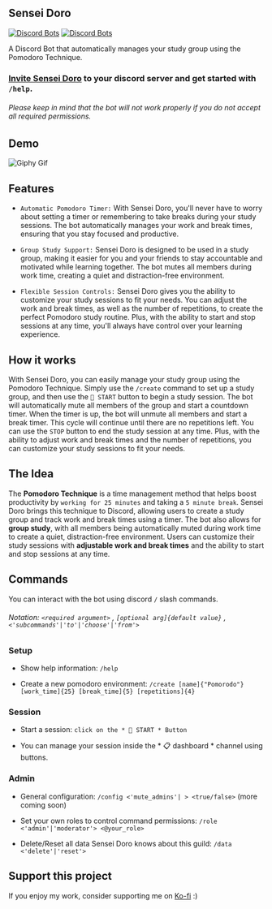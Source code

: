 Sensei Doro
-----------
[![Discord Bots](https://top.gg/api/widget/status/928304609636794388.svg)](https://top.gg/bot/928304609636794388)
[![Discord Bots](https://top.gg/api/widget/servers/928304609636794388.svg?noavatar=true)](https://top.gg/bot/928304609636794388)

A Discord Bot that automatically manages your study group using the Pomodoro Technique.    

### [**Invite Sensei Doro**](https://discord.com/api/oauth2/authorize?client_id=928304609636794388&permissions=21048400&scope=bot%20applications.commands)  to your discord server and get started with `/help`.
###### Please keep in mind that the bot will not work properly if you do not accept all required permissions.


Demo
----
![Giphy Gif](https://media.giphy.com/media/u4oU8yecrFmJy5Xxlp/giphy.gif)

Features
-----------
* `Automatic Pomodoro Timer:` With Sensei Doro, you'll never have to worry about setting a timer or remembering to take breaks during your study sessions. The bot automatically manages your work and break times, ensuring that you stay focused and productive.
- `Group Study Support:` Sensei Doro is designed to be used in a study group, making it easier for you and your friends to stay accountable and motivated while learning together. The bot mutes all members during work time, creating a quiet and distraction-free environment.
* `Flexible Session Controls:` Sensei Doro gives you the ability to customize your study sessions to fit your needs. You can adjust the work and break times, as well as the number of repetitions, to create the perfect Pomodoro study routine. Plus, with the ability to start and stop sessions at any time, you'll always have control over your learning experience.

How it works
------------
With Sensei Doro, you can easily manage your study group using the Pomodoro Technique. 
Simply use the `/create` command to set up a study group, and then use the `🚀 START` button to begin a study session. 
The bot will automatically mute all members of the group and start a countdown timer. 
When the timer is up, the bot will unmute all members and start a break timer. 
This cycle will continue until there are no repetitions left. 
You can use the `STOP` button to end the study session at any time. 
Plus, with the ability to adjust work and break times and the number of repetitions, 
you can customize your study sessions to fit your needs.
 
The Idea
--------
The **Pomodoro Technique** is a time management method that helps boost productivity by `working for 25 minutes` and taking a `5 minute break`. 
Sensei Doro brings this technique to Discord, allowing users to create a study group and track work and break times using a timer. 
The bot also allows for **group study**, with all members being automatically muted during work time to create a quiet, distraction-free environment. 
Users can customize their study sessions with **adjustable work and break times** and the ability to start and stop sessions at any time.

Commands
--------
You can interact with the bot using discord `/` slash commands.  

###### Notation: `<required argument>` , `[optional arg]{default value}` , `<'subcommands'|'to'|'choose'|'from'>`   

### Setup
* Show help information: `/help`   
- Create a new pomodoro environment: `/create [name]{"Pomorodo"} [work_time]{25} [break_time]{5} [repetitions]{4}`   


### Session
* Start a session: `click on the * 🚀 START * Button`
- You can manage your session inside the * 📋 dashboard * channel using buttons.

### Admin
- General configuration: `/config <'mute_admins'| > <true/false>` (more coming soon)
* Set your own roles to control command permissions: `/role <'admin'|'moderator'> <@your_role>`
- Delete/Reset all data Sensei Doro knows about this guild: `/data <'delete'|'reset'>`

Support this project
--------------------
If you enjoy my work, consider supporting me on [Ko-fi](https://ko-fi.com/shroominic) :)
